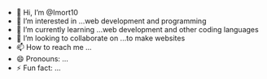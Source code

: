 - 👋 Hi, I’m @Imort10
- 👀 I’m interested in ...web development and programming
- 🌱 I’m currently learning ...web development and other coding languages
- 💞️ I’m looking to collaborate on ...to make websites
- 📫 How to reach me ...
- 😄 Pronouns: ...
- ⚡ Fun fact: ...

<!---
Imort10/Imort10 is a ✨ special ✨ repository because its `README.md` (this file) appears on your GitHub profile.
You can click the Preview link to take a look at your changes.
--->
